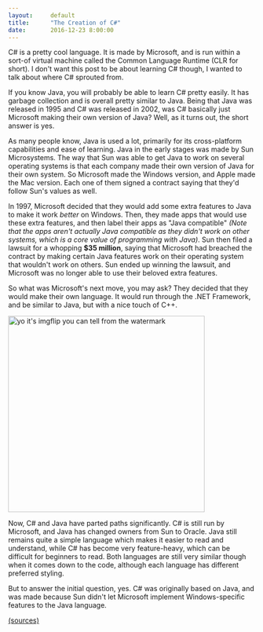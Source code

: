 ```yaml
---
layout:     default
title:      "The Creation of C#"
date:       2016-12-23 8:00:00
---
```

C# is a pretty cool language. It is made by Microsoft, and is run
within a sort-of virtual machine called the Common Language Runtime
(CLR for short). I don't want this post to be about learning C# though, I wanted
to talk about where C# sprouted from.

If you know Java, you will probably be able to learn C# pretty easily. It has
garbage collection and is overall pretty similar to Java. Being that Java was
released in 1995 and C# was released in 2002, was C# basically just Microsoft
making their own version of Java? Well, as it turns out, the short answer is yes.

As many people know, Java is used a lot, primarily for its cross-platform
capabilities and ease of learning. Java in the early stages was made by Sun
Microsystems. The way that Sun was able to get Java to work on several
operating systems is that each company made their own version of Java
for their own system. So Microsoft made the Windows version, and Apple
made the Mac version. Each one of them signed a contract
saying that they'd follow Sun's values as well.

In 1997, Microsoft decided that they would add some extra features to Java to
make it work *better* on Windows. Then, they made apps that would use these
extra features, and then label their apps as "Java compatible" *(Note that
  the apps aren't actually Java compatible as they didn't work on other systems,
  which is a core value of programming with Java)*. Sun then filed
a lawsuit for a whopping **$35 million**, saying that Microsoft had breached the
contract by making certain Java features work on their operating system that
wouldn't work on others. Sun ended up winning the lawsuit, and Microsoft was
no longer able to use their beloved extra features.

So what was Microsoft's next move, you may ask? They decided that they would
make their own language. It would run through the .NET Framework, and be similar
to Java, but with a nice touch of C++.

<img src="https://i.imgflip.com/1gh4zd.jpg" width="400"
title="yo it's imgflip you can tell from the watermark"/>

Now, C# and Java have parted paths significantly. C# is still run by Microsoft,
and Java has changed owners from Sun to Oracle. Java still remains
quite a simple language which makes it easier to read and understand, while
C# has become very feature-heavy, which can be difficult for beginners to read.
Both languages are still very similar though when it comes down to the code,
although each language has different preferred styling.

But to answer the initial question, yes. C# was originally based on Java, and
was made because Sun didn't let Microsoft implement Windows-specific features to
the Java language.

[(sources)](https://gist.github.com/Deanveloper/e54331e29826517076a5761ecf1eee20)
